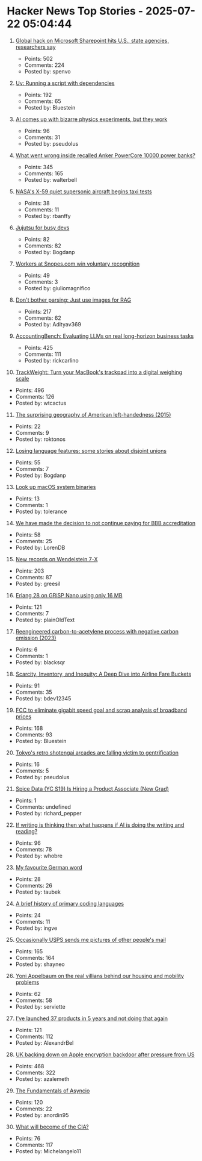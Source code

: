 # Hacker News Top Stories - 2025-07-22 05:04:44

1. [Global hack on Microsoft Sharepoint hits U.S., state agencies, researchers say](https://www.washingtonpost.com/technology/2025/07/20/microsoft-sharepoint-hack/)
   - Points: 502
   - Comments: 224
   - Posted by: spenvo

2. [Uv: Running a script with dependencies](https://docs.astral.sh/uv/guides/scripts/#running-a-script-with-dependencies)
   - Points: 192
   - Comments: 65
   - Posted by: Bluestein

3. [AI comes up with bizarre physics experiments, but they work](https://www.quantamagazine.org/ai-comes-up-with-bizarre-physics-experiments-but-they-work-20250721/)
   - Points: 96
   - Comments: 31
   - Posted by: pseudolus

4. [What went wrong inside recalled Anker PowerCore 10000 power banks?](https://www.lumafield.com/article/what-went-wrong-inside-these-recalled-power-banks)
   - Points: 345
   - Comments: 165
   - Posted by: walterbell

5. [NASA's X-59 quiet supersonic aircraft begins taxi tests](https://www.nasa.gov/image-article/nasas-x-59-quiet-supersonic-aircraft-begins-taxi-tests/)
   - Points: 38
   - Comments: 11
   - Posted by: rbanffy

6. [Jujutsu for busy devs](https://maddie.wtf/posts/2025-07-21-jujutsu-for-busy-devs)
   - Points: 82
   - Comments: 82
   - Posted by: Bogdanp

7. [Workers at Snopes.com win voluntary recognition](https://newsguild.org/workers-at-snopes-com-win-voluntary-union-recognition/)
   - Points: 49
   - Comments: 3
   - Posted by: giuliomagnifico

8. [Don't bother parsing: Just use images for RAG](https://www.morphik.ai/blog/stop-parsing-docs)
   - Points: 217
   - Comments: 62
   - Posted by: Adityav369

9. [AccountingBench: Evaluating LLMs on real long-horizon business tasks](https://accounting.penrose.com/)
   - Points: 425
   - Comments: 111
   - Posted by: rickcarlino

10. [TrackWeight: Turn your MacBook's trackpad into a digital weighing scale](https://github.com/KrishKrosh/TrackWeight)
   - Points: 496
   - Comments: 126
   - Posted by: wtcactus

11. [The surprising geography of American left-handedness (2015)](https://www.washingtonpost.com/news/wonk/wp/2015/09/22/the-surprising-geography-of-american-left-handedness/)
   - Points: 22
   - Comments: 9
   - Posted by: roktonos

12. [Losing language features: some stories about disjoint unions](https://graydon2.dreamwidth.org/318788.html)
   - Points: 55
   - Comments: 7
   - Posted by: Bogdanp

13. [Look up macOS system binaries](https://macosbin.com)
   - Points: 13
   - Comments: 1
   - Posted by: tolerance

14. [We have made the decision to not continue paying for BBB accreditation](https://mycherrytree.com/blogs/news/why-we-have-made-the-decision-to-not-continue-paying-for-accreditation-from-the-better-business-bureau-bbb)
   - Points: 58
   - Comments: 25
   - Posted by: LorenDB

15. [New records on Wendelstein 7-X](https://www.iter.org/node/20687/new-records-wendelstein-7-x)
   - Points: 203
   - Comments: 87
   - Posted by: greesil

16. [Erlang 28 on GRiSP Nano using only 16 MB](https://www.grisp.org/blog/posts/2025-06-11-grisp-nano-codebeam-sto)
   - Points: 121
   - Comments: 7
   - Posted by: plainOldText

17. [Reengineered carbon-to-acetylene process with negative carbon emission (2023)](https://pubs.rsc.org/en/content/articlehtml/2023/gc/d3gc01775c)
   - Points: 6
   - Comments: 1
   - Posted by: blacksqr

18. [Scarcity, Inventory, and Inequity: A Deep Dive into Airline Fare Buckets](https://blog.getjetback.com/scarcity-inventory-and-inequity-a-deep-dive-into-airline-fare-buckets/)
   - Points: 91
   - Comments: 35
   - Posted by: bdev12345

19. [FCC to eliminate gigabit speed goal and scrap analysis of broadband prices](https://arstechnica.com/civis/threads/fcc-to-eliminate-gigabit-speed-goal-and-scrap-analysis-of-broadband-prices.1508451/page-2)
   - Points: 168
   - Comments: 93
   - Posted by: Bluestein

20. [Tokyo's retro shotengai arcades are falling victim to gentrification](https://www.theguardian.com/world/2025/jul/18/cult-of-convenience-how-tokyos-retro-shotengai-arcades-are-falling-victim-to-gentrification)
   - Points: 16
   - Comments: 5
   - Posted by: pseudolus

21. [Spice Data (YC S19) Is Hiring a Product Associate (New Grad)](https://www.ycombinator.com/companies/spice-data/jobs/RJz1peY-product-associate-new-grad)
   - Points: 1
   - Comments: undefined
   - Posted by: richard_pepper

22. [If writing is thinking then what happens if AI is doing the writing and reading?](https://hardcoresoftware.learningbyshipping.com/p/234-if-writing-is-thinking)
   - Points: 96
   - Comments: 78
   - Posted by: whobre

23. [My favourite German word](https://vurt.org/articles/my-favourite-german-word/)
   - Points: 28
   - Comments: 26
   - Posted by: taubek

24. [A brief history of primary coding languages](https://eclecticlight.co/2025/07/19/a-brief-history-of-primary-coding-languages/)
   - Points: 24
   - Comments: 11
   - Posted by: ingve

25. [Occasionally USPS sends me pictures of other people's mail](https://the418.substack.com/p/a-bug-in-the-mail)
   - Points: 165
   - Comments: 164
   - Posted by: shayneo

26. [Yoni Appelbaum on the real villians behind our housing and mobility problems](https://www.riskgaming.com/p/how-jane-jacobs-got-americans-stuck)
   - Points: 62
   - Comments: 58
   - Posted by: serviette

27. [I've launched 37 products in 5 years and not doing that again](https://www.indiehackers.com/post/ive-launched-37-products-in-5-years-and-not-doing-that-again-0b66e6e8b3)
   - Points: 121
   - Comments: 112
   - Posted by: AlexandrBel

28. [UK backing down on Apple encryption backdoor after pressure from US](https://arstechnica.com/tech-policy/2025/07/uk-backing-down-on-apple-encryption-backdoor-after-pressure-from-us/)
   - Points: 468
   - Comments: 322
   - Posted by: azalemeth

29. [The Fundamentals of Asyncio](https://github.com/anordin95/a-conceptual-overview-of-asyncio/blob/main/readme.md)
   - Points: 120
   - Comments: 22
   - Posted by: anordin95

30. [What will become of the CIA?](https://www.newyorker.com/magazine/2025/07/28/the-mission-the-cia-in-the-21st-century-tim-weiner-book-review)
   - Points: 76
   - Comments: 117
   - Posted by: Michelangelo11


